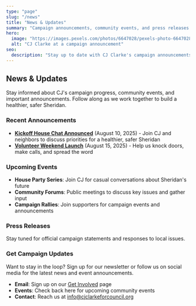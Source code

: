 ```yaml
---
type: "page"
slug: "/news"
title: "News & Updates"
summary: "Campaign announcements, community events, and press releases from CJ Clarke's campaign."
hero:
  image: "https://images.pexels.com/photos/6647028/pexels-photo-6647028.jpeg"
  alt: "CJ Clarke at a campaign announcement"
seo:
  description: "Stay up to date with CJ Clarke's campaign announcements, community events, and press releases for Sheridan City Council."
---
```


## News & Updates

Stay informed about CJ's campaign progress, community events, and important announcements. Follow along as we work together to build a healthier, safer Sheridan.

### Recent Announcements

- **[Kickoff House Chat Announced](/news/kickoff-house-chat)** (August 10, 2025) - Join CJ and neighbors to discuss priorities for a healthier, safer Sheridan
- **[Volunteer Weekend Launch](/news/volunteer-weekend)** (August 15, 2025) - Help us knock doors, make calls, and spread the word

### Upcoming Events

- **House Party Series**: Join CJ for casual conversations about Sheridan's future
- **Community Forums**: Public meetings to discuss key issues and gather input
- **Campaign Rallies**: Join supporters for campaign events and announcements

### Press Releases

Stay tuned for official campaign statements and responses to local issues.

### Get Campaign Updates

Want to stay in the loop? Sign up for our newsletter or follow us on social media for the latest news and event announcements.

- **Email**: Sign up on our [Get Involved](/get-involved) page
- **Events**: Check back here for upcoming community events
- **Contact**: Reach us at info@cjclarkeforcouncil.org